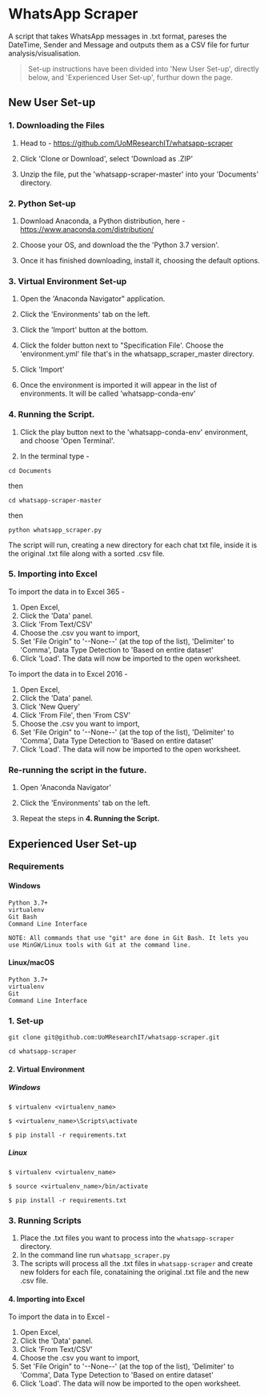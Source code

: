 # WhatsApp Scraper

A script that takes WhatsApp messages in .txt format, pareses the DateTime, Sender and Message and outputs them as a CSV file for furtur analysis/visualisation.

> Set-up instructions have been divided into 'New User Set-up', directly below, and 'Experienced User Set-up', furthur down the page.

## New User Set-up

### **1. Downloading the Files**

1. Head to - https://github.com/UoMResearchIT/whatsapp-scraper

2. Click 'Clone or Download', select 'Download as .ZIP'

3. Unzip the file, put the 'whatsapp-scraper-master' into your 'Documents' directory.

### **2. Python Set-up**

1. Download Anaconda, a Python distribution, here - https://www.anaconda.com/distribution/

2. Choose your OS, and download the the 'Python 3.7 version'.

3. Once it has finished downloading, install it, choosing the default options.

### **3. Virtual Environment Set-up**

1. Open the 'Anaconda Navigator" application.

2. Click the 'Environments' tab on the left.

3. Click the 'Import' button at the bottom.

4. Click the folder button next to "Specification File'. Choose the 'environment.yml' file that's in the whatsapp_scraper_master directory.

5. Click 'Import'

6. Once the environment is imported it will appear in the list of environments. It will be called 'whatsapp-conda-env'

### **4. Running the Script.**

1. Click the play button next to the 'whatsapp-conda-env' environment, and choose 'Open Terminal'.

2. In the terminal type - 

`cd Documents`

then

`cd whatsapp-scraper-master`

then

`python whatsapp_scraper.py`

The script will run, creating a new directory for each chat txt file, inside it is the original .txt file along with a sorted .csv file.

### **5. Importing into Excel**

To import the data in to Excel 365 -

1. Open Excel,
2. Click the 'Data' panel.
3. Click 'From Text/CSV'
4. Choose the .csv you want to import,
5. Set 'File Origin" to '--None--' (at the top of the list), 'Delimiter' to 'Comma', Data Type Detection to 'Based on entire dataset'
6. Click 'Load'. The data will now be imported to the open worksheet.

To import the data in to Excel 2016 -

1. Open Excel,
2. Click the 'Data' panel.
3. Click 'New Query'
4. Click 'From File', then 'From CSV'
5. Choose the .csv you want to import,
6. Set 'File Origin" to '--None--' (at the top of the list), 'Delimiter' to 'Comma', Data Type Detection to 'Based on entire dataset'
7. Click 'Load'. The data will now be imported to the open worksheet.

### **Re-running the script in the future.**

1. Open 'Anaconda Navigator'

2. Click the 'Environments' tab on the left.

3. Repeat the steps in **4. Running the Script.**

## Experienced User Set-up

### Requirements

#### Windows

    Python 3.7+
    virtualenv
    Git Bash
    Command Line Interface

    NOTE: All commands that use "git" are done in Git Bash. It lets you use MinGW/Linux tools with Git at the command line.

#### Linux/macOS

    Python 3.7+
    virtualenv
    Git
    Command Line Interface

### 1. Set-up

    git clone git@github.com:UoMResearchIT/whatsapp-scraper.git

    cd whatsapp-scraper

#### 2. Virtual Environment

##### Windows

    $ virtualenv <virtualenv_name>

    $ <virtualenv_name>\Scripts\activate

    $ pip install -r requirements.txt

##### Linux

    $ virtualenv <virtualenv_name>

    $ source <virtualenv_name>/bin/activate

    $ pip install -r requirements.txt

### 3. Running Scripts

1. Place the .txt files you want to process into the `whatsapp-scraper` directory.
2. In the command line run `whatsapp_scraper.py` 
3. The scripts will process all the .txt files in `whatsapp-scraper` and create new folders for each file, conataining the original .txt file and the new .csv file.

#### 4. Importing into Excel

To import the data in to Excel -

1. Open Excel,
2. Click the 'Data' panel.
3. Click 'From Text/CSV'
4. Choose the .csv you want to import,
5. Set 'File Origin" to '--None--' (at the top of the list), 'Delimiter' to 'Comma', Data Type Detection to 'Based on entire dataset'
6. Click 'Load'. The data will now be imported to the open worksheet.
